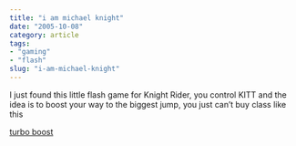 ```yaml
---
title: "i am michael knight"
date: "2005-10-08"
category: article
tags:
- "gaming"
- "flash"
slug: "i-am-michael-knight"
---
```


I just found this little flash game for Knight Rider, you control KITT and the idea is to boost your way to the biggest jump, you just can’t buy class like this

[turbo boost](https://www.universal-playback.com/Zones/KnightRider/)
